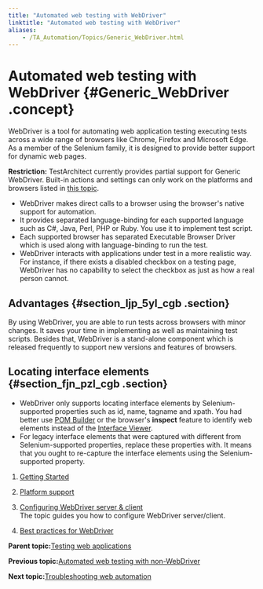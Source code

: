 ```yaml
--- 
title: "Automated web testing with WebDriver"
linktitle: "Automated web testing with WebDriver"
aliases: 
    - /TA_Automation/Topics/Generic_WebDriver.html
---
```

# Automated web testing with WebDriver {#Generic_WebDriver .concept}

WebDriver is a tool for automating web application testing executing tests across a wide range of browsers like Chrome, Firefox and Microsoft Edge. As a member of the Selenium family, it is designed to provide better support for dynamic web pages.

**Restriction:** TestArchitect currently provides partial support for Generic WebDriver. Built-in actions and settings can only work on the platforms and browsers listed in [this topic](WebDriver_supported_platforms.html).

-   WebDriver makes direct calls to a browser using the browser's native support for automation.
-   It provides separated language-binding for each supported language such as C\#, Java, Perl, PHP or Ruby. You use it to implement test script.
-   Each supported browser has separated Executable Browser Driver which is used along with language-binding to run the test.
-   WebDriver interacts with applications under test in a more realistic way. For instance, if there exists a disabled checkbox on a testing page, WebDriver has no capability to select the checkbox as just as how a real person cannot.

## Advantages {#section_ljp_5yl_cgb .section}

By using WebDriver, you are able to run tests across browsers with minor changes. It saves your time in implementing as well as maintaining test scripts. Besides that, WebDriver is a stand-alone component which is released frequently to support new versions and features of browsers.

## Locating interface elements {#section_fjn_pzl_cgb .section}

-   WebDriver only supports locating interface elements by Selenium-supported properties such as id, name, tagname and xpath. You had better use [POM Builder](https://chrome.google.com/webstore/detail/pombuilder-–-auto-generat/akcejfbfkkjnghlfngighgncolfaghco) or the browser's **inspect** feature to identify web elements instead of the [Interface Viewer](../../TA_Help/Topics/Interface_def_Viewer.html).
-   For legacy interface elements that were captured with different from Selenium-supported properties, replace these properties with. It means that you ought to re-capture the interface elements using the Selenium-supported property.

1.  [Getting Started](../../TA_Automation/Topics/WebDriver_basic_structure.html)  

2.  [Platform support](../../TA_Automation/Topics/WebDriver_supported_platforms.html)  

3.  [Configuring WebDriver server & client](../../TA_Automation/Topics/WebDriver_server_client.html)  
The topic guides you how to configure WebDriver server/client.
4.  [Best practices for WebDriver](../../TA_Automation/Topics/WebDriver_best_practices.html)  


**Parent topic:**[Testing web applications](../../TA_Automation/Topics/Web_automation.html)

**Previous topic:**[Automated web testing with non-WebDriver](../../TA_Automation/Topics/WebKit.html)

**Next topic:**[Troubleshooting web automation](../../TA_Automation/Topics/web_troubleshooting.html)

